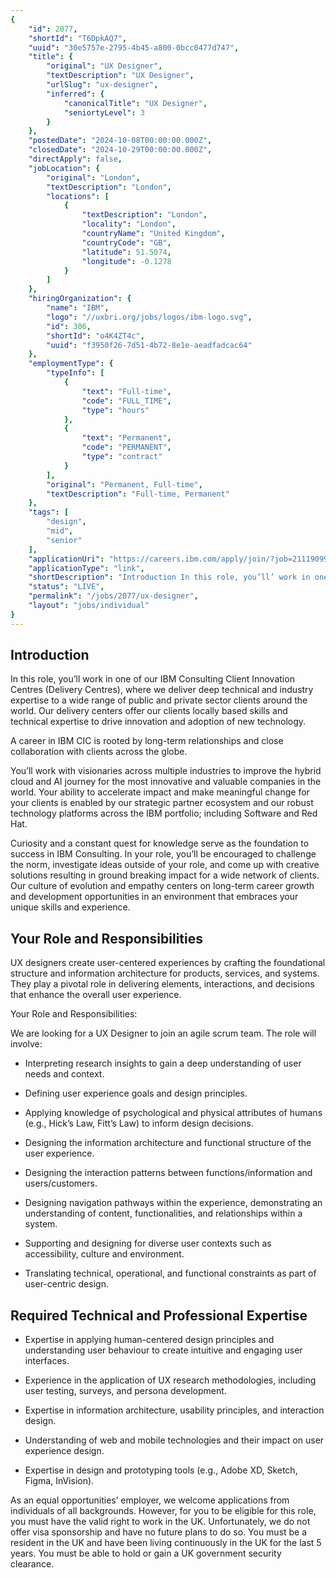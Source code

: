 ```yaml
---
{
	"id": 2077,
	"shortId": "T6DpkAQ7",
	"uuid": "30e5757e-2795-4b45-a800-0bcc0477d747",
	"title": {
		"original": "UX Designer",
		"textDescription": "UX Designer",
		"urlSlug": "ux-designer",
		"inferred": {
			"canonicalTitle": "UX Designer",
			"seniortyLevel": 3
		}
	},
	"postedDate": "2024-10-08T00:00:00.000Z",
	"closedDate": "2024-10-29T00:00:00.000Z",
	"directApply": false,
	"jobLocation": {
		"original": "London",
		"textDescription": "London",
		"locations": [
			{
				"textDescription": "London",
				"locality": "London",
				"countryName": "United Kingdom",
				"countryCode": "GB",
				"latitude": 51.5074,
				"longitude": -0.1278
			}
		]
	},
	"hiringOrganization": {
		"name": "IBM",
		"logo": "//uxbri.org/jobs/logos/ibm-logo.svg",
		"id": 306,
		"shortId": "o4K4ZT4c",
		"uuid": "f3950f26-7d51-4b72-8e1e-aeadfadcac64"
	},
	"employmentType": {
		"typeInfo": [
			{
				"text": "Full-time",
				"code": "FULL_TIME",
				"type": "hours"
			},
			{
				"text": "Permanent",
				"code": "PERMANENT",
				"type": "contract"
			}
		],
		"original": "Permanent, Full-time",
		"textDescription": "Full-time, Permanent"
	},
	"tags": [
		"design",
		"mid",
		"senior"
	],
	"applicationUri": "https://careers.ibm.com/apply/join/?job=21119099&codes=Appcast_Indeed_O",
	"applicationType": "link",
	"shortDescription": "Introduction In this role, you’ll’ work in one of our IBM Consulting Client Innovation Centres (Delivery Centres), where we deliver deep technical and industry expertise to a wide range of public and",
	"status": "LIVE",
	"permalink": "/jobs/2077/ux-designer",
	"layout": "jobs/individual"
}
---
```

<h2>Introduction</h2><p>In this role, you’ll work in one of our IBM Consulting Client Innovation Centres (Delivery Centres), where we deliver deep technical and industry expertise to a wide range of public and private sector clients around the world.​ Our delivery centers offer our clients locally based skills and technical expertise to drive innovation and adoption of new technology.</p><p>A career in IBM CIC is rooted by long-term relationships and close collaboration with clients across the globe.</p><p>You’ll work with visionaries across multiple industries to improve the hybrid cloud and AI journey for the most innovative and valuable companies in the world. Your ability to accelerate impact and make meaningful change for your clients is enabled by our strategic partner ecosystem and our robust technology platforms across the IBM portfolio; including Software and Red Hat.</p><p>Curiosity and a constant quest for knowledge serve as the foundation to success in IBM Consulting. In your role, you’ll be encouraged to challenge the norm, investigate ideas outside of your role, and come up with creative solutions resulting in ground breaking impact for a wide network of clients. Our culture of evolution and empathy centers on long-term career growth and development opportunities in an environment that embraces your unique skills and experience.</p><h2>Your Role and Responsibilities</h2><p>UX designers create user-centered experiences by crafting the foundational structure and information architecture for products, services, and systems. They play a pivotal role in delivering elements, interactions, and decisions that enhance the overall user experience.</p><p>Your Role and Responsibilities:</p><p>We are looking for a UX Designer to join an agile scrum team. The role will involve:</p><ul><li><p>Interpreting research insights to gain a deep understanding of user needs and context.</p></li><li><p>Defining user experience goals and design principles.</p></li><li><p>Applying knowledge of psychological and physical attributes of humans (e.g., Hick’s Law, Fitt’s Law) to inform design decisions.</p></li><li><p>Designing the information architecture and functional structure of the user experience.</p></li><li><p>Designing the interaction patterns between functions/information and users/customers.</p></li><li><p>Designing navigation pathways within the experience, demonstrating an understanding of content, functionalities, and relationships within a system.</p></li><li><p>Supporting and designing for diverse user contexts such as accessibility, culture and environment.</p></li><li><p>Translating technical, operational, and functional constraints as part of user-centric design.</p></li></ul><h2>Required Technical and Professional Expertise</h2><ul><li><p>Expertise in applying human-centered design principles and understanding user behaviour to create intuitive and engaging user interfaces.</p></li><li><p>Experience in the application of UX research methodologies, including user testing, surveys, and persona development.</p></li><li><p>Expertise in information architecture, usability principles, and interaction design.</p></li><li><p>Understanding of web and mobile technologies and their impact on user experience design.</p></li><li><p>Expertise in design and prototyping tools (e.g., Adobe XD, Sketch, Figma, InVision).</p></li></ul><p>As an equal opportunities’ employer, we welcome applications from individuals of all backgrounds. However, for you to be eligible for this role, you must have the valid right to work in the UK. Unfortunately, we do not offer visa sponsorship and have no future plans to do so. You must be a resident in the UK and have been living continuously in the UK for the last 5 years. You must be able to hold or gain a UK government security clearance.</p>
